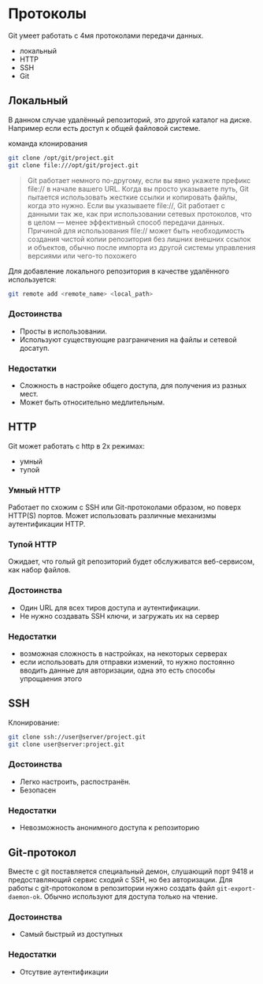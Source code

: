 # Протоколы

Git умеет работать с 4мя протоколами передачи данных.

* локальный
* HTTP
* SSH
* Git

## Локальный

В данном случае удалённый репозиторий, это другой каталог на диске. Например если есть доступ к общей файловой системе. 

команда клонирования
```bash
git clone /opt/git/project.git
git clone file:///opt/git/project.git
```
>Git работает немного по-другому, если вы явно укажете префикс file:// в начале вашего URL. Когда вы просто указываете путь, Git пытается использовать жесткие ссылки и копировать файлы, когда это нужно. Если вы указываете file://, Git работает с данными так же, как при использовании сетевых протоколов, что в целом — менее эффективный способ передачи данных. Причиной для использования file:// может быть необходимость создания чистой копии репозитория без лишних внешних ссылок и объектов, обычно после импорта из другой системы управления версиями или чего-то похожего

Для добавление локального репозитория в качестве удалённого используется:

```bash
git remote add <remote_name> <local_path>
```

### Достоинства 

* Просты в использовании.
* Используют существующие разграничения на файлы и сетевой досатуп.

### Недостатки

* Сложность в настройке общего доступа, для получения из разных мест.
* Может быть относительно медлительным.

## HTTP 

Git может работать с http в 2х режимах:

* умный
* тупой

### Умный HTTP

Работает по схожим с SSH или Git-протоколами образом, но поверх HTTP(S) портов. Может использовать различные механизмы аутентификации HTTP.


### Тупой HTTP

Ожидает, что голый git репозиторий будет обслуживатся веб-сервисом, как набор файлов. 

### Достоинства

* Один URL для всех тиров доступа и аутентификации.
* Не нужно создавать SSH ключи, и загружать их на сервер 

### Недостатки 

* возможная сложность в настройках, на некоторых серверах
* если использовать для отправки измений, то нужно постоянно вводить данные для авторизации, одна это есть способы упрощаения этого

## SSH

Клонирование:
```bash
git clone ssh://user@server/project.git
git clone user@server:project.git
```

### Достоинства

* Легко настроить, распостранён.
* Безопасен

### Недостатки

* Невозможность анонимного доступа к репозиторию

## Git-протокол

Вместе с git поставляется специальный демон, слушающий порт 9418 и предоставляющий сервис сходий с SSH, но без авторизации.
Для работы с git-протоколом в репозитории нужно создать файл `git-export-daemon-ok`. 
Обычно используют для доступа только на чтение.

### Достоинства

* Самый быстрый из доступных 

### Недостатки

* Отсутвие аутентификации
